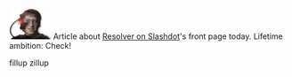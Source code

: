 <!--
.. title: Fame at last
.. slug: fame-at-last
.. date: 2007-09-28 17:50:56-05:00
.. tags: Geek
.. link: 
.. description: 
.. type: text
-->


[![billborg.gif](/files/2007/09/billborg.gif)](http://slashdot.org/articles/07/09/28/1518246.shtml "billborg.gif") Article
about [Resolver on
Slashdot](http://slashdot.org/articles/07/09/28/1518246.shtml)'s front
page today. Lifetime ambition: Check!

fillup
zillup
